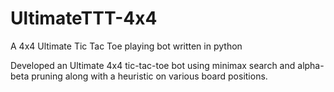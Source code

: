 # UltimateTTT-4x4
A 4x4 Ultimate Tic Tac Toe playing bot written in python

Developed an Ultimate 4x4 tic-tac-toe bot using minimax search and alpha-beta pruning along with a heuristic on various board positions. 


